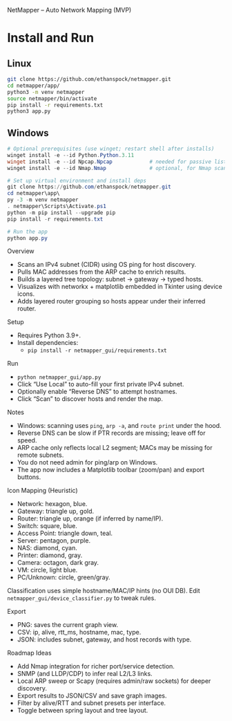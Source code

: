 NetMapper – Auto Network Mapping (MVP)

# Install and Run
## Linux
```bash
git clone https://github.com/ethanspock/netmapper.git
cd netmapper/app/
python3 -m venv netmapper
source netmapper/bin/activate
pip install -r requirements.txt
python3 app.py
```
## Windows
```powershell
# Optional prerequisites (use winget; restart shell after installs)
winget install -e --id Python.Python.3.11
winget install -e --id Npcap.Npcap            # needed for passive listener
winget install -e --id Nmap.Nmap              # optional, for Nmap scans

# Set up virtual environment and install deps
git clone https://github.com/ethanspock/netmapper.git
cd netmapper\app\
py -3 -m venv netmapper
. netmapper\Scripts\Activate.ps1
python -m pip install --upgrade pip
pip install -r requirements.txt

# Run the app
python app.py
```


Overview

- Scans an IPv4 subnet (CIDR) using OS ping for host discovery.
- Pulls MAC addresses from the ARP cache to enrich results.
- Builds a layered tree topology: subnet → gateway → typed hosts.
- Visualizes with networkx + matplotlib embedded in Tkinter using device icons.
 - Adds layered router grouping so hosts appear under their inferred router.

Setup

- Requires Python 3.9+.
- Install dependencies:
  - `pip install -r netmapper_gui/requirements.txt`

Run

- `python netmapper_gui/app.py`
- Click “Use Local” to auto-fill your first private IPv4 subnet.
- Optionally enable “Reverse DNS” to attempt hostnames.
- Click “Scan” to discover hosts and render the map.

Notes

- Windows: scanning uses `ping`, `arp -a`, and `route print` under the hood.
- Reverse DNS can be slow if PTR records are missing; leave off for speed.
- ARP cache only reflects local L2 segment; MACs may be missing for remote subnets.
- You do not need admin for ping/arp on Windows.
 - The app now includes a Matplotlib toolbar (zoom/pan) and export buttons.

Icon Mapping (Heuristic)

- Network: hexagon, blue.
- Gateway: triangle up, gold.
- Router: triangle up, orange (if inferred by name/IP).
- Switch: square, blue.
- Access Point: triangle down, teal.
- Server: pentagon, purple.
- NAS: diamond, cyan.
- Printer: diamond, gray.
- Camera: octagon, dark gray.
- VM: circle, light blue.
- PC/Unknown: circle, green/gray.

Classification uses simple hostname/MAC/IP hints (no OUI DB). Edit `netmapper_gui/device_classifier.py` to tweak rules.

Export

- PNG: saves the current graph view.
- CSV: ip, alive, rtt_ms, hostname, mac, type.
- JSON: includes subnet, gateway, and host records with type.

Roadmap Ideas

- Add Nmap integration for richer port/service detection.
- SNMP (and LLDP/CDP) to infer real L2/L3 links.
- Local ARP sweep or Scapy (requires admin/raw sockets) for deeper discovery.
- Export results to JSON/CSV and save graph images.
- Filter by alive/RTT and subnet presets per interface.
 - Toggle between spring layout and tree layout.
